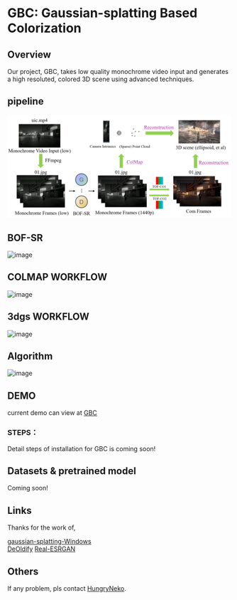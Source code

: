 # GBC: Gaussian-splatting Based Colorization  
## Overview  
Our project, GBC, takes low quality monochrome video input and generates a high resoluted, colored 3D scene using advanced techniques.  
## pipeline  
![main figure](main_web.jpg)

## BOF-SR
![image](https://github.com/user-attachments/assets/72d75a2f-0fa1-431f-a1d2-5e24b9ed7564)

## COLMAP WORKFLOW
![image](https://github.com/user-attachments/assets/ef0ff679-0f83-4d61-808f-a36aba031d08)

## 3dgs WORKFLOW
![image](https://github.com/user-attachments/assets/a1b9ef1e-7281-42f6-9b74-4bceb5ea6174)

## Algorithm
![image](https://github.com/user-attachments/assets/77025262-a5e4-41d6-9166-d2f910baef88)



## DEMO
current demo can view at [GBC](http://elucidator.cn/gbc-demo/)  

### STEPS：  
Detail steps of installation for GBC is coming soon!
<!--Install all requirements of Gaussian-Splatting-Windows, DeOldify, Real-ESRGAN in the same environment.
Download all weight files in of Gaussian-Splatting-Windows, DeOldify, Real-ESRGAN.
You can use 480p.py to convert video to monochrome, low resolution video.
Run main.py to start whole process.-->

## Datasets & pretrained model
Coming soon!

## Links  
Thanks for the work of,

[gaussian-splatting-Windows](https://github.com/jonstephens85/gaussian-splatting-Windows)  
[DeOldify](https://github.com/jantic/DeOldify)
[Real-ESRGAN](https://github.com/xinntao/Real-ESRGAN)


## Others    
<!--<img src="https://github.com/HungryNeko/GBC-Gaussian-splatting-Based-Colorization/assets/160721586/abef1969-de6f-4b85-a9db-30a44ae0a872" width="100px">  -->

If any problem, pls contact [HungryNeko](https://github.com/HungryNeko).

<!--Equal contribution for [HungryNeko](https://github.com/HungryNeko) and [@ffftuan](https://github.com/ffftuanxxx). -->
